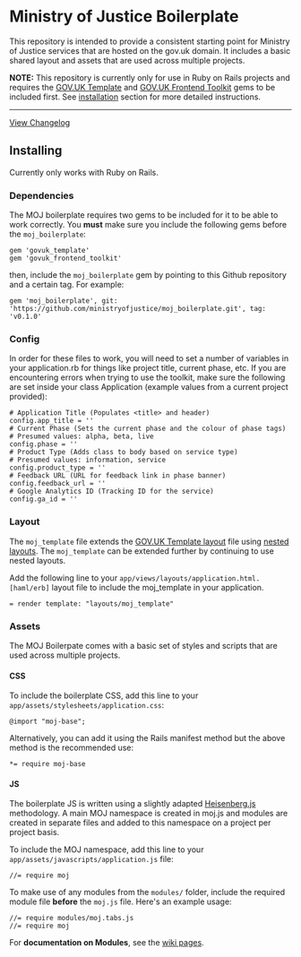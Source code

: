 # Ministry of Justice Boilerplate

This repository is intended to provide a consistent starting point for Ministry of Justice services that are hosted on the gov.uk domain. It includes a basic shared layout and assets that are used across multiple projects.

**NOTE:** This repository is currently only for use in Ruby on Rails projects and requires the [GOV.UK Template](https://github.com/alphagov/govuk_template) and [GOV.UK Frontend Toolkit](https://github.com/alphagov/govuk_frontend_toolkit_gem) gems to be included first. See [installation](#installing) section for more detailed instructions.

------

[View Changelog](https://github.com/ministryofjustice/moj_boilerplate/blob/master/changelog.md)

## Installing

Currently only works with Ruby on Rails.

### Dependencies

The MOJ boilerplate requires two gems to be included for it to be able to work correctly. You **must** make sure you include the following gems before the `moj_boilerplate`:

    gem 'govuk_template'
    gem 'govuk_frontend_toolkit'

then, include the `moj_boilerplate` gem by pointing to this Github repository and a certain tag. For example:

    gem 'moj_boilerplate', git: 'https://github.com/ministryofjustice/moj_boilerplate.git', tag: 'v0.1.0'

### Config

In order for these files to work, you will need to set a number of variables in your application.rb for things like project title, current phase, etc. If you are encountering errors when trying to use the toolkit, make sure the following are set inside your class Application (example values from a current project provided):

    # Application Title (Populates <title> and header)
    config.app_title = ''
    # Current Phase (Sets the current phase and the colour of phase tags)
    # Presumed values: alpha, beta, live
    config.phase = ''
    # Product Type (Adds class to body based on service type)
    # Presumed values: information, service
    config.product_type = ''
    # Feedback URL (URL for feedback link in phase banner)
    config.feedback_url = ''
    # Google Analytics ID (Tracking ID for the service)
    config.ga_id = ''

### Layout

The `moj_template` file extends the [GOV.UK Template layout](https://github.com/alphagov/govuk_template/blob/master/source/views/layouts/govuk_template.html.erb) file using [nested layouts](http://guides.rubyonrails.org/layouts_and_rendering.html#using-nested-layouts). The `moj_template` can be extended further by continuing to use nested layouts.

Add the following line to your `app/views/layouts/application.html.[haml/erb]` layout file to include the moj_template in your application.

    = render template: "layouts/moj_template"

### Assets

The MOJ Boilerpate comes with a basic set of styles and scripts that are used across multiple projects.

#### CSS

To include the boilerplate CSS, add this line to your `app/assets/stylesheets/application.css`:

    @import "moj-base";

Alternatively, you can add it using the Rails manifest method but the above method is the recommended use:

    *= require moj-base

#### JS

The boilerplate JS is written using a slightly adapted [Heisenberg.js](https://github.com/Heisenbergjs/heisenberg) methodology. A main MOJ namespace is created in moj.js and modules are created in separate files and added to this namespace on a project per project basis.

To include the MOJ namespace, add this line to your `app/assets/javascripts/application.js` file:

    //= require moj

To make use of any modules from the `modules/` folder, include the required module file **before** the `moj.js` file. Here's an example usage:

    //= require modules/moj.tabs.js
    //= require moj

For **documentation on Modules**, see the [wiki pages](https://github.com/ministryofjustice/moj_boilerplate/wiki).